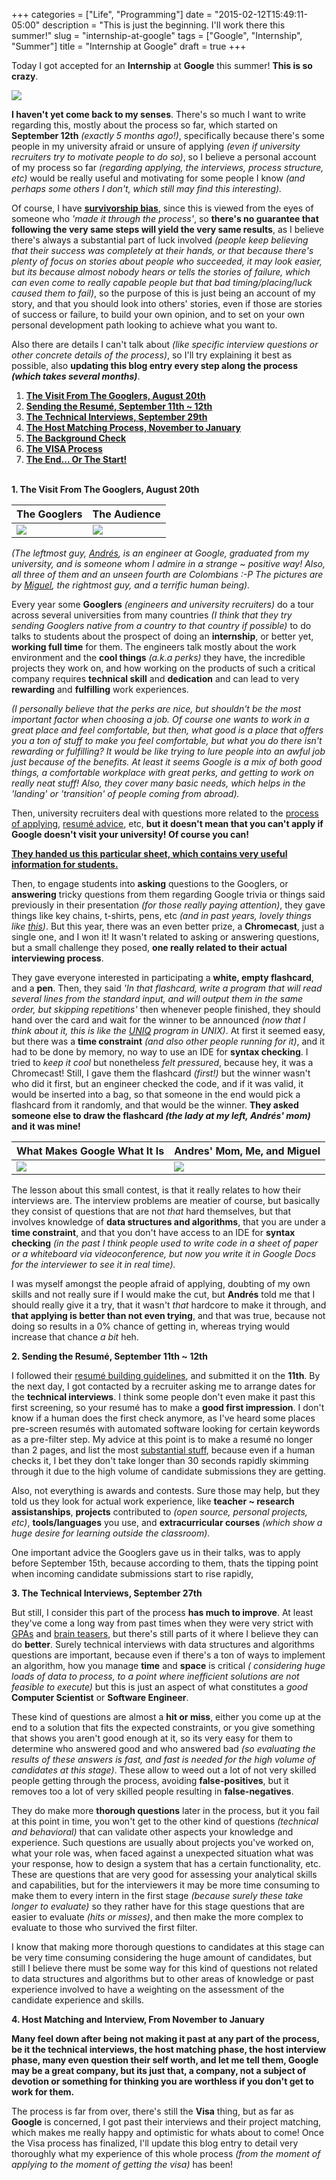 +++
categories = ["Life", "Programming"]
date = "2015-02-12T15:49:11-05:00"
description = "This is just the beginning. I'll work there this summer!"
slug = "internship-at-google"
tags = ["Google", "Internship", "Summer"]
title = "Internship at Google"
draft = true
+++

Today I got accepted for an **Internship** at **Google** this summer! **This is so crazy**.

![](http://i.imgur.com/EyYSvO6.png)

**I haven't yet come back to my senses**. There's so much I want to write regarding this, mostly about the process so far, which started on **September 12th** *(exactly 5 months ago!)*, specifically because there's some people in my university afraid or unsure of applying *(even if university recruiters try to motivate people to do so)*, so I believe a personal account of my process so far *(regarding applying, the interviews, process structure, etc)* would be really useful and motivating for some people I know *(and perhaps some others I don't, which still may find this interesting).* 

Of course, I have [**survivorship bias**](https://en.wikipedia.org/wiki/Survivorship_bias), since this is viewed from the eyes of someone who *'made it through the process'*, so **there's no guarantee that following the very same steps will yield the very same results**, as I believe there's always a substantial part of luck involved *(people keep believing that their success was completely at their hands, or that because there's plenty of focus on stories about people who succeeded, it may look easier, but its because almost nobody hears or tells the stories of failure, which can even come to really capable people but that bad timing/placing/luck caused them to fail)*, so the purpose of this is just being an account of my story, and that you should look into others' stories, even if those are stories of success or failure, to build your own opinion, and to set on your own personal development path looking to achieve what you want to.

Also there are details I can't talk about *(like specific interview questions or other concrete details of the process)*, so I'll try explaining it best as possible, also **updating this blog entry every step along the process _(which takes several months)_**.

  1. [**The Visit From The Googlers, August 20th**](#I)
  2. [**Sending the Resumé, September 11th ~ 12th**](#II)
  3. [**The Technical Interviews, September 29th**](#III)
  4. [**The Host Matching Process, November to January**](#IV)
  5. [**The Background Check**](#V)
  6. [**The VISA Process**](#VI)
  7. [**The End... Or The Start!**](#VII)

<a name="I"></a>  
**1. The Visit From The Googlers, August 20th**

| The Googlers | The Audience |
|---|---|
| [![](http://i.imgur.com/gTEQcCx.jpg)](http://i.imgur.com/gTEQcCx.jpg) | [![](http://i.imgur.com/K2yxbEO.jpg)](http://i.imgur.com/K2yxbEO.jpg) |

*(The leftmost guy, [Andrés](https://plus.google.com/+Andr%C3%A9sMej%C3%ADaPosada/posts), is an engineer at Google, graduated from my university, and is someone whom I admire in a strange ~ positive way! Also, all three of them and an unseen fourth are Colombians :-P The pictures are by [Miguel](https://plus.google.com/+MiguelAndr%C3%A9sY%C3%A1%C3%B1ezBarreto/posts), the rightmost guy, and a terrific human being).*

Every year some **Googlers** *(engineers and university recruiters)* do a tour across several universities from many countries *(I think that they try sending Googlers native from a country to that country if possible)* to do talks to students about the prospect of doing an **internship**, or better yet, **working full time** for them. The engineers talk mostly about the work environment and the **cool things** *(a.k.a perks)* they have, the incredible projects they work on, and how working on the products of such a critical company requires **technical skill** and **dedication** and can lead to very **rewarding** and **fulfilling** work experiences. 

*(I personally believe that the perks are nice, but shouldn't be the most important factor when choosing a job. Of course one wants to work in a great place and feel comfortable, but then, what good is a place that offers you a ton of stuff to make you feel comfortable, but what you do there isn't rewarding or fulfilling? It would be like trying to lure people into an awful job just because of the benefits. At least it seems Google is a mix of both good things, a comfortable workplace with great perks, and getting to work on really neat stuff! Also, they cover many basic needs, which helps in the 'landing' or 'transition' of people coming from abroad).*

Then, university recruiters deal with questions more related to the [process of applying](https://www.google.com/about/careers/students/howtoapply.html), [resumé advice](https://www.youtube.com/watch?v=5wa9J7iXOh0&autoplay=1), etc, **but it doesn't mean that you can't apply if Google doesn't visit your university! Of course you can!**

[**They handed us this particular sheet, which contains very useful information for students.**](http://google.com)

Then, to engage students into **asking** questions to the Googlers, or **answering** tricky questions from them regarding Google trivia or things said previously in their presentation *(for those really paying attention)*, they gave things like key chains, t-shirts, pens, etc *(and in past years, lovely things like [this](https://www.youtube.com/watch?v=fq5rwtYD4RQ))*. But this year, there was an even better prize, a **Chromecast**, just a single one, and I won it! It wasn't related to asking or answering questions, but a small challenge they posed, **one really related to their actual interviewing process**.

They gave everyone interested in participating a **white, empty flashcard**, and a **pen**. Then, they said *'In that flashcard, write a program that will read several lines from the standard input, and will output them in the same order, but skipping repetitions'* then whenever people finished, they should hand over the card and wait for the winner to be announced *(now that I think about it, this is like the [UNIQ](http://unixhelp.ed.ac.uk/CGI/man-cgi?uniq) program in UNIX)*. At first it seemed easy, but there was a **time constraint** *(and also other people running for it)*, and it had to be done by memory, no way to use an IDE for **syntax checking**. I tried to *keep it cool* but nonetheless *felt pressured*, because hey, it was a Chromecast! Still, I gave them the flashcard *(first!)* but the winner wasn't who did it first, but an engineer checked the code, and if it was valid, it would be inserted into a bag, so that someone in the end would pick a flashcard from it randomly, and that would be the winner. **They asked someone else to draw the flashcard *(the lady at my left, Andrés' mom)* and it was mine!**

| What Makes Google What It Is | Andres' Mom, Me, and Miguel |
|---|---|
| [![](http://i.imgur.com/eXudALr.jpg)](http://i.imgur.com/eXudALr.jpg) | [![](http://i.imgur.com/LCijXn5.jpg)](http://i.imgur.com/LCijXn5.jpg) |

The lesson about this small contest, is that it really relates to how their interviews are. The interview problems are meatier of course, but basically they consist of questions that are not *that* hard themselves, but that involves knowledge of **data structures and algorithms**, that you are under a **time constraint**, and that you don't have access to an IDE for **syntax checking** *(in the past I think people used to write code in a sheet of paper or a whiteboard via videoconference, but now you write it in Google Docs for the interviewer to see it in real time).*

I was myself amongst the people afraid of applying, doubting of my own skills and not really sure if I would make the cut, but **Andrés** told me that I should really give it a try, that it wasn't *that* hardcore to make it through, and **that applying is better than not even trying**, and that was true, because not doing so results in a 0% chance of getting in, whereas trying would increase that chance *a bit* heh.

<a name="II"/></a>
**2. Sending the Resumé, September 11th ~ 12th**

I followed their [resumé building guidelines](https://www.youtube.com/watch?v=5wa9J7iXOh0), and submitted it on the **11th**. By the next day, I got contacted by a recruiter asking me to arrange dates for the **technical interviews**. I think some people don't even make it past this first screening, so your resumé has to make a **good first impression**. I don't know if a human does the first check anymore, as I've heard some places pre-screen resumés with automated software looking for certain keywords as a pre-filter step. My advice at this point is to make a resumé no longer than 2 pages, and list the most [substantial stuff](http://google.com), because even if a human checks it, I bet they don't take longer than 30 seconds rapidly skimming through it due to the high volume of candidate submissions they are getting.

Also, not everything is awards and contests. Sure those may help, but they told us they look for actual work experience, like **teacher ~ research assistanships**, **projects** contributed to *(open source, personal projects, etc)*, **tools/languages** you use, and **extracurricular courses** *(which show a huge desire for learning outside the classroom).*


One important advice the Googlers gave us in their talks, was to apply before September 15th, because according to them, thats the tipping point when incoming candidate submissions start to rise rapidly, 

<a name="III"/></a>


**3. The Technical Interviews, September 27th**

But still, I consider this part of the process **has much to improve**. At least they've come a long way from past times when they were very strict with [GPAs](http://www.businessinsider.com/how-google-hires-people-2013-6) and [brain teasers](http://www.theatlantic.com/business/archive/2013/06/google-finally-admits-that-its-infamous-brainteasers-were-completely-useless-for-hiring/277053/), but there's still parts of it where I believe they can do **better**. Surely technical interviews with data structures and algorithms questions are important, because even if there's a ton of ways to implement an algorithm, how you manage **time** and **space** is critical *( considering huge loads of data to process, to a point where inefficient solutions are not feasible to execute)* but this is just an aspect of what constitutes a *good* **Computer Scientist** or **Software Engineer**.

These kind of questions are almost a **hit or miss**, either you come up at the end to a solution that fits the expected constraints, or you give something that shows you aren't good enough at it, so its very easy for them to determine who answered good and who answered bad *(so evaluating the results of these answers is fast, and fast is needed for the high volume of candidates at this stage)*. These allow to weed out a lot of not very skilled people getting through the process, avoiding **false-positives**, but it removes too a lot of very skilled people resulting in **false-negatives**.

They do make more **thorough questions** later in the process, but it you fail at this point in time, you won't get to the other kind of questions *(technical and behavioral)* that can validate other aspects your knowledge and experience. Such questions are usually about projects you've worked on, what your role was, when faced against a unexpected situation what was your response, how to design a system that has a certain functionality, etc. These are questions that are very good for assessing your analytical skills and capabilities, but for the interviewers it may be more time consuming to make them to every intern in the first stage *(because surely these take longer to evaluate)* so they rather have for this stage questions that are easier to evaluate *(hits or misses)*, and then make the more complex to evaluate to those who survived the first filter.

I know that making more thorough questions to candidates at this stage can be very time consuming considering the huge amount of candidates, but still I believe there must be some way for this kind of questions not related to data structures and algorithms but to other areas of knowledge or past experience involved to have a weighting on the assessment of the candidate experience and skills.

<a name="II"/></a>
**4. Host Matching and Interview, From November to January**



**Many feel down after being not making it past at any part of the process, be it the technical interviews, the host matching phase, the host interview phase, many even question their self worth, and let me tell them, Google may be a great company, but its just that, a company, not a subject of devotion or something for thinking you are worthless if you don't get to work for them.**

The process is far from over, there's still the **Visa** thing, but as far as **Google** is concerned, I got past their interviews and their project matching, which makes me really happy and optimistic for whats about to come! Once the Visa process has finalized, I'll update this blog entry to detail very thoroughly what my experience of this whole process *(from the moment of applying to the moment of getting the visa)* has been!
